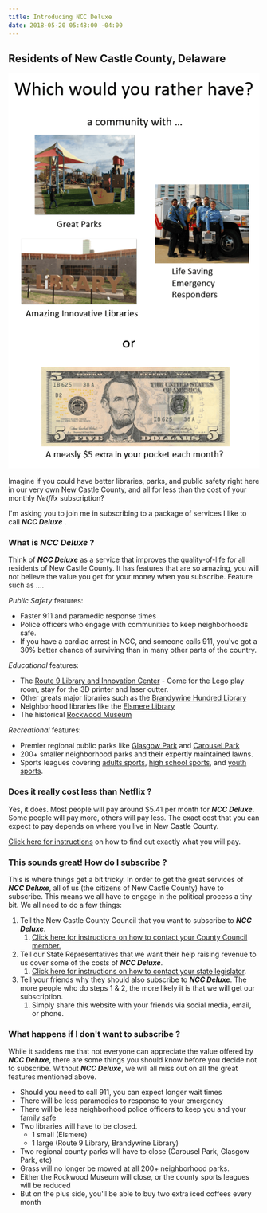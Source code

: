 ```yaml
---
title: Introducing NCC Deluxe
date: 2018-05-20 05:48:00 -04:00
---
```


## Residents of New Castle County, Delaware

![would-you-rather.png](/uploads/would-you-rather.png)

Imagine if you could have better libraries, parks, and public safety right here in our very own New Castle County, and all for less than the cost of your monthly _Netflix_ subscription?

I'm asking you to join me in subscribing to a package of services I like to call **_NCC Deluxe_** .


### What is **_NCC Deluxe_** ?

Think of **_NCC Deluxe_** as a service that improves the quality-of-life for all residents of New Castle County. It has features that are so amazing, you will not believe the value you get for your money when you subscribe. Feature such as ….

_Public Safety_ features:


*   Faster 911 and paramedic response times
*   Police officers who engage with communities to keep neighborhoods safe.
*   If you have a cardiac arrest in NCC, and someone calls 911, you've got a 30% better chance of surviving than in many other parts of the country.

_Educational_ features:



*   The [Route 9 Library and Innovation Center](http://www.nccde.org/1389/Route-9-Library-Innovation-Center) - Come for the Lego play room, stay for the 3D printer and laser cutter.
*   Other greats major libraries such as the [Brandywine Hundred Library](http://www.nccde.org/294/Brandywine-Hundred-Library) 
*   Neighborhood libraries like the [Elsmere Library](http://www.nccde.org/327/Elsmere-Library)
*   The historical [Rockwood Museum](http://nccde.org/431/Rockwood-Park-Museum)

_Recreational_ features:



*   Premier regional public parks like [Glasgow Park](http://www.nccde.org/912/Glasgow-Regional-Park) and [Carousel Park](http://www.nccde.org/425/Carousel-Park-Equestrian-Center)
*   200+ smaller neighborhood parks and their expertly maintained lawns.
*   Sports leagues covering [adults sports](http://www.nccde.org/513/Adult-Sports), [high school sports](http://www.nccde.org/514/High-School-Sports), and [youth sports](http://www.nccde.org/515/Youth-Sports).


### Does it really cost less than Netflix ?


Yes, it does. Most people will pay around $5.41 per month for **_NCC Deluxe_**. Some people will pay more, others will pay less. The exact cost that you can expect to pay depends on where you live in New Castle County. 


[Click here for instructions](/how-much-will-a-monthly-subscription-to-ncc-deluxe-cost-me) on how to find out exactly what you will pay.


### This sounds great! How do I subscribe ?

This is where things get a bit tricky. In order to get the great services of **_NCC Deluxe_**, all of us (the citizens of New Castle County) have to subscribe. This means we all have to engage in the political process a tiny bit. We all need to do a few things:


1.  Tell the New Castle County Council that you want to subscribe to **_NCC Deluxe_**.
    1.  [Click here for instructions on how to contact your County Council member.](/contact-your-ncc-council-member)
1.  Tell our State Representatives that we want their help raising revenue to us cover some of the costs of **_NCC Deluxe_**.
    1.  [Click here for instructions on how to contact your state legislator](/contact-your-state-legislature).
1.  Tell your friends why they should also subscribe to **_NCC Deluxe_**. The more people who do steps 1 & 2, the more likely it is that we will get our subscription.
    1.  Simply share this website with your friends via social media, email, or phone. 


### What happens if I don't want to subscribe ?

While it saddens me that not everyone can appreciate the value offered by **_NCC Deluxe_**, there are some things you should know before you decide not to subscribe. Without **_NCC Deluxe_**, we will all miss out on all the great features mentioned above.


*   Should you need to call 911, you can expect longer wait times
*   There will be less paramedics to response to your emergency
*   There will be less neighborhood police officers to keep you and your family safe
*   Two libraries will have to be closed. 
    *   1 small (Elsmere)
    *   1 large (Route 9 Library, Brandywine Library)
*   Two regional county parks will have to close (Carousel Park, Glasgow Park, etc)
*   Grass will no longer be mowed at all 200+ neighborhood parks.
*   Either the Rockwood Museum will close, or the county sports leagues will be reduced
*   But on the plus side, you'll be able to buy two extra iced coffees every month
